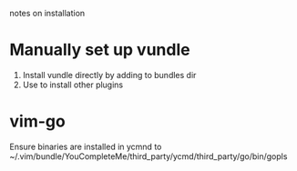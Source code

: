 notes on installation 

# Manually set up vundle

1. Install vundle directly by adding to bundles dir
2. Use to install other plugins


# vim-go

Ensure binaries are installed in ycmnd to ~/.vim/bundle/YouCompleteMe/third_party/ycmd/third_party/go/bin/gopls